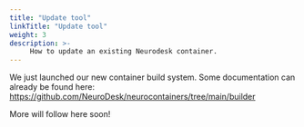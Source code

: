 ```yaml
---
title: "Update tool"
linkTitle: "Update tool"
weight: 3
description: >-
     How to update an existing Neurodesk container.
---
```


We just launched our new container build system. Some documentation can already be found here: https://github.com/NeuroDesk/neurocontainers/tree/main/builder

More will follow here soon!

